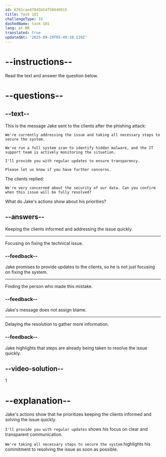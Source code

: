 ```yaml
---
id: 6761cae47045b54f50840915
title: Task 101
challengeType: 19
dashedName: task-101
lang: pt-BR
translated: true
updatedAt: '2025-09-29T05:49:18.110Z'
---
```

<!-- READING -->

# --instructions--

Read the text and answer the question below.

# --questions--

## --text--

This is the message Jake sent to the clients after the phishing attack:

`We're currently addressing the issue and taking all necessary steps to secure the system.`  

`We've run a full system scan to identify hidden malware, and the IT support team is actively monitoring the situation.`  

`I'll provide you with regular updates to ensure transparency.`  

`Please let us know if you have further concerns.`  

The clients replied:  

`We're very concerned about the security of our data. Can you confirm when this issue will be fully resolved?`

What do Jake's actions show about his priorities?

## --answers--

Keeping the clients informed and addressing the issue quickly.

---

Focusing on fixing the technical issue.

### --feedback--

Jake promises to provide updates to the clients, so he is not just focusing on fixing the system.

---

Finding the person who made this mistake.

### --feedback--

Jake's message does not assign blame.

---

Delaying the resolution to gather more information.

### --feedback--

Jake highlights that steps are already being taken to resolve the issue quickly.

## --video-solution--

1

# --explanation--

Jake's actions show that he prioritizes keeping the clients informed and solving the issue quickly.  

`I'll provide you with regular updates` shows his focus on clear and transparent communication.  

`We're taking all necessary steps to secure the system` highlights his commitment to resolving the issue as soon as possible.  
